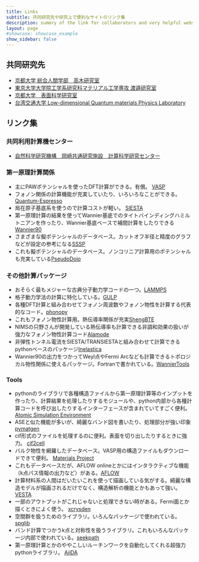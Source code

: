 ```yaml
---
title: Links
subtitle: 共同研究先や研究上で便利なサイトのリンク集
description: summry of the link for collaborators and very helpful website
layout: page
#showcase: showcase_example
show_sidebar: false
---
```


## 共同研究先
- [京都大学 総合人間学部　高木研究室](http://www.nanosci.h.kyoto-u.ac.jp/)
- [東京大学大学院工学系研究科マテリアル工学専攻 渡邉研究室](http://cello.t.u-tokyo.ac.jp/)
- [京都大学　表面科学研究室](http://www.hyoumen.kuchem.kyoto-u.ac.jp/)
- [台湾交通大学 Low-dimensional Quantum materials Physics Laboratory](https://sites.google.com/view/nctuelectrophyslinlab/home?authuser=0)

## リンク集

### 共同利用計算機センター
- [自然科学研究機構　岡崎共通研究施設　計算科学研究センター](https://ccportal.ims.ac.jp/)


### 第一原理計算関係
- 主にPAWポテンシャルを使ったDFT計算ができる。有償。
[VASP](https://www.vasp.at/)
- フォノン関係の計算機能が充実していたり、いろいろなことができる。
[Quantum-Espresso](https://www.quantum-espresso.org/)
- 局在原子基底系を使うので計算コストが軽い。
[SIESTA](https://departments.icmab.es/leem/siesta/)
- 第一原理計算の結果を使ってWannier基底でのタイトバインディングハミルトニアンを作ったり、Wannier基底ベースで補間計算をしたりできる
[Wannier90](http://www.wannier.org/)
- さまざまな擬ポテンシャルのデータベース。カットオフ半径と精度のグラフなどが設定の参考になる[SSSP](https://www.materialscloud.org/discover/sssp/table/efficiency)
- これも擬ポテンシャルのデータベース。ノンコリニア計算用のポテンシャルも充実している[PseudoDojo](http://www.pseudo-dojo.org/)


### その他計算パッケージ
- おそらく最もメジャーな古典分子動力学コードの一つ。[LAMMPS](https://lammps.sandia.gov/)
- 格子動力学法の計算に特化している。[GULP](https://gulp.curtin.edu.au/gulp/)
- 各種DFT計算と組み合わせてフォノン周波数やフォノン物性を計算する代表的なコード。[phonopy](https://phonopy.github.io/phonopy/)
- これもフォノン物性計算用。熱伝導率関係が充実[ShengBTE](http://www.shengbte.org/)
- NIMSの只野さんが開発している熱伝導率も計算できる非調和効果の扱いが強力なフォノン物性計算コード[Alamode](https://alamode.readthedocs.io/en/latest/intro.html)
- 非弾性トンネル電流をSIESTA/TRANSIESTAと組み合わせて計算できるpythonベースのパッケージ[Inelastica](https://github.com/tfrederiksen/inelastica)
- Wannier90の出力をつかってWeyl点やFermi Arcなども計算できるトポロジカル物性関係に使えるパッケージ。Fortranで書かれている。[WannierTools](https://github.com/quanshengwu/wannier_tools)
  
### Tools
- pythonのライブラリで各種構造ファイルから第一原理計算等のインプットを作ったり、計算結果を処理したりするモジュールや、python内部から各種計算コードを呼び出したりするインターフェースが含まれていてすごく便利。
[Atomic Simulation Environment](https://wiki.fysik.dtu.dk/ase/)
- ASEと似た機能が多いが、綺麗なバンド図を書いたり、処理部分が強い印象
[pymatgen](https://pymatgen.org/)
- cif形式のファイルを処理するのに便利。表面を切り出したりするときに強力。
[cif2cell](https://sourceforge.net/projects/cif2cell/)
- バルク物性を網羅したデータベース。VASP用の構造ファイルもダウンロードできて便利。
[Materials Project](https://materialsproject.org/)
- これもデータベースだが、AFLOW onlineとかにはインタラクティブな機能（k点パス情報の出力など）がある。[AFLOW](http://www.aflowlib.org/)  
- 計算材料系の人間はだいたいこれを使って描画している気がする。綺麗な構造モデルが描画されるだけでなく、構造解析の機能とかもあって強い。
[VESTA](https://jp-minerals.org/vesta/jp/)
- 一部のアウトプットがこれじゃないと処理できない時がある。Fermi面とか描くときによく使う。
[xcrysden](http://www.xcrysden.org/)
- 空間群を扱うためのライブラリ。いろんなパッケージで使われている。[spglib](https://spglib.github.io/spglib/)
- バンド計算でつかうk点と対称性を扱うライブラリ。これもいろんなパッケージ内部で使われている。[seekpath](https://seekpath.readthedocs.io/en/latest/maindoc.html)
- 第一原理計算とかのややこしいルーチンワークを自動化してくれる超強力pythonライブラリ。
[AiiDA](https://www.aiida.net/)





